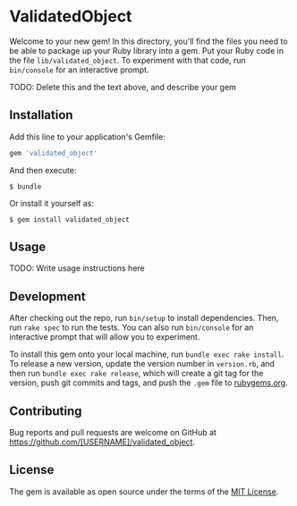 # ValidatedObject

Welcome to your new gem! In this directory, you'll find the files you need to be able to package up your Ruby library into a gem. Put your Ruby code in the file `lib/validated_object`. To experiment with that code, run `bin/console` for an interactive prompt.

TODO: Delete this and the text above, and describe your gem

## Installation

Add this line to your application's Gemfile:

```ruby
gem 'validated_object'
```

And then execute:

    $ bundle

Or install it yourself as:

    $ gem install validated_object

## Usage

TODO: Write usage instructions here

## Development

After checking out the repo, run `bin/setup` to install dependencies. Then, run `rake spec` to run the tests. You can also run `bin/console` for an interactive prompt that will allow you to experiment.

To install this gem onto your local machine, run `bundle exec rake install`. To release a new version, update the version number in `version.rb`, and then run `bundle exec rake release`, which will create a git tag for the version, push git commits and tags, and push the `.gem` file to [rubygems.org](https://rubygems.org).

## Contributing

Bug reports and pull requests are welcome on GitHub at https://github.com/[USERNAME]/validated_object.


## License

The gem is available as open source under the terms of the [MIT License](http://opensource.org/licenses/MIT).

